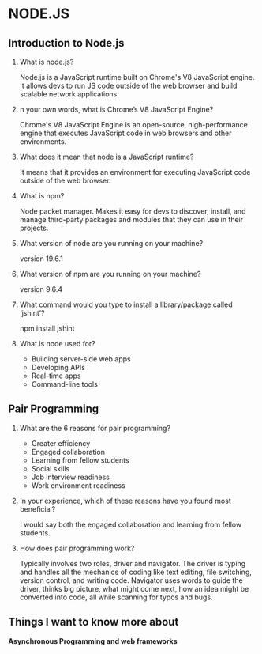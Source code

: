 # NODE.JS

## Introduction to Node.js

1. What is node.js?

    Node.js is a JavaScript runtime built on Chrome's V8 JavaScript engine. It allows devs to run JS code outside of the web browser and build scalable network applications.

2. n your own words, what is Chrome’s V8 JavaScript Engine?

    Chrome's V8 JavaScript Engine is an open-source, high-performance engine that executes JavaScript code in web browsers and other environments.

3. What does it mean that node is a JavaScript runtime?

    It means that it provides an environment for executing JavaScript code outside of the web browser.

4. What is npm?

    Node packet manager. Makes it easy for devs to discover, install, and manage third-party packages and modules that they can use in their projects.

5. What version of node are you running on your machine?

    version 19.6.1

6. What version of npm are you running on your machine?

    version 9.6.4

7. What command would you type to install a library/package called ‘jshint’?

    npm install jshint

8. What is node used for?

    - Building server-side web apps
    - Developing APIs
    - Real-time apps
    - Command-line tools

## Pair Programming

1. What are the 6 reasons for pair programming?

    - Greater efficiency
    - Engaged collaboration
    - Learning from fellow students
    - Social skills
    - Job interview readiness
    - Work environment readiness

2. In your experience, which of these reasons have you found most beneficial?

    I would say both the engaged collaboration and learning from fellow students.

3. How does pair programming work?

    Typically involves two roles, driver and navigator. The driver is typing and handles all the mechanics of coding like text editing, file switching, version control, and writing code. Navigator uses words to guide the driver, thinks big picture, what might come next, how an idea might be converted into code, all while scanning for typos and bugs.

## Things I want to know more about

**Asynchronous Programming and web frameworks**